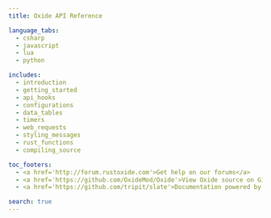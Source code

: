```yaml
---
title: Oxide API Reference

language_tabs:
  - csharp
  - javascript
  - lua
  - python

includes:
  - introduction
  - getting_started
  - api_hooks
  - configurations
  - data_tables
  - timers
  - web_requests
  - styling_messages
  - rust_functions
  - compiling_source

toc_footers:
  - <a href='http://forum.rustoxide.com'>Get help on our forums</a>
  - <a href='https://github.com/OxideMod/Oxide'>View Oxide source on GitHub</a>
  - <a href='https://github.com/tripit/slate'>Documentation powered by Slate</a>

search: true
---
```

